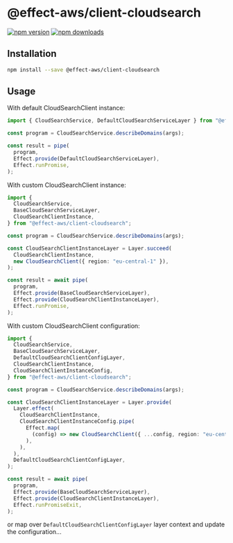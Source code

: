 # @effect-aws/client-cloudsearch

[![npm version](https://img.shields.io/npm/v/%40effect-aws%2Fclient-cloudsearch?color=brightgreen&label=npm%20package)](https://www.npmjs.com/package/@effect-aws/client-cloudsearch)
[![npm downloads](https://img.shields.io/npm/dm/%40effect-aws%2Fclient-cloudsearch)](https://www.npmjs.com/package/@effect-aws/client-cloudsearch)

## Installation

```bash
npm install --save @effect-aws/client-cloudsearch
```

## Usage

With default CloudSearchClient instance:

```typescript
import { CloudSearchService, DefaultCloudSearchServiceLayer } from "@effect-aws/client-cloudsearch";

const program = CloudSearchService.describeDomains(args);

const result = pipe(
  program,
  Effect.provide(DefaultCloudSearchServiceLayer),
  Effect.runPromise,
);
```

With custom CloudSearchClient instance:

```typescript
import {
  CloudSearchService,
  BaseCloudSearchServiceLayer,
  CloudSearchClientInstance,
} from "@effect-aws/client-cloudsearch";

const program = CloudSearchService.describeDomains(args);

const CloudSearchClientInstanceLayer = Layer.succeed(
  CloudSearchClientInstance,
  new CloudSearchClient({ region: "eu-central-1" }),
);

const result = await pipe(
  program,
  Effect.provide(BaseCloudSearchServiceLayer),
  Effect.provide(CloudSearchClientInstanceLayer),
  Effect.runPromise,
);
```

With custom CloudSearchClient configuration:

```typescript
import {
  CloudSearchService,
  BaseCloudSearchServiceLayer,
  DefaultCloudSearchClientConfigLayer,
  CloudSearchClientInstance,
  CloudSearchClientInstanceConfig,
} from "@effect-aws/client-cloudsearch";

const program = CloudSearchService.describeDomains(args);

const CloudSearchClientInstanceLayer = Layer.provide(
  Layer.effect(
    CloudSearchClientInstance,
    CloudSearchClientInstanceConfig.pipe(
      Effect.map(
        (config) => new CloudSearchClient({ ...config, region: "eu-central-1" }),
      ),
    ),
  ),
  DefaultCloudSearchClientConfigLayer,
);

const result = await pipe(
  program,
  Effect.provide(BaseCloudSearchServiceLayer),
  Effect.provide(CloudSearchClientInstanceLayer),
  Effect.runPromiseExit,
);
```

or map over `DefaultCloudSearchClientConfigLayer` layer context and update the configuration...
